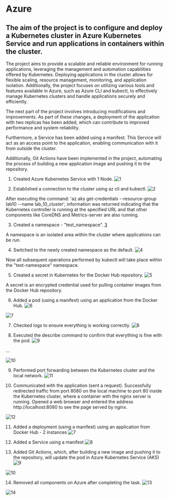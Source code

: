 # Azure
## The aim of the project is to configure and deploy a Kubernetes cluster in Azure Kubernetes Service and run applications in containers within the cluster.

The project aims to provide a scalable and reliable environment for running applications, leveraging the management and automation capabilities offered by Kubernetes. Deploying applications in the cluster allows for flexible scaling, resource management, monitoring, and application isolation. Additionally, the project focuses on utilizing various tools and features available in Azure, such as Azure CLI and kubectl, to effectively manage Kubernetes clusters and handle applications securely and efficiently.

The next part of the project involves introducing modifications and improvements. As part of these changes, a deployment of the application with two replicas has been added, which can contribute to improved performance and system reliability.

Furthermore, a Service has been added using a manifest. This Service will act as an access point to the application, enabling communication with it from outside the cluster.

Additionally, Git Actions have been implemented in the project, automating the process of building a new application image and pushing it to the repository.


1. Created Azure Kubernetes Service with 1 Node.
![1](https://github.com/Ulania/Azure/assets/96245511/80b2ca0f-f40c-4f28-881c-cf00c7f53ca1)

2. Established a connection to the cluster using az cli and kubectl.
![2](https://github.com/Ulania/Azure/assets/96245511/d643fb66-7537-4e48-92af-7139acdcd99b)

After executing the command:
'az aks get-credentials --resource-group lab10 --name lab_10_cluster',
information was returned indicating that the Kubernetes controller is running at the specified URL and that other components like CoreDNS and Metrics-server are also running.

3. Created a namespace - "test_namespace".
[3](https://github.com/Ulania/Azure/assets/96245511/8cde50e8-12c0-4e2d-9423-ee55011f1073)

A namespace is an isolated area within the cluster where applications can be run.

4. Switched to the newly created namespace as the default.
![4](https://github.com/Ulania/Azure/assets/96245511/12454d00-1f0a-4765-9312-977c26bd7c8d)

Now all subsequent operations performed by kubectl will take place within the "test-namespace" namespace.

5. Created a secret in Kubernetes for the Docker Hub repository.
![5](https://github.com/Ulania/Azure/assets/96245511/a359fced-0b9d-4c91-9b49-b0b20d4ed512)

A secret is an encrypted credential used for pulling container images from the Docker Hub repository.

6. Added a pod (using a manifest) using an application from the Docker Hub.
![6](https://github.com/Ulania/Azure/assets/96245511/d8804a76-190d-4257-8d00-f425e48a2356)

![7](https://github.com/Ulania/Azure/assets/96245511/6a0b081f-b184-447c-97d6-b60700676d10)

7. Checked logs to ensure everything is working correctly.
![8](https://github.com/Ulania/Azure/assets/96245511/537687ec-f7d6-4dc4-95c1-519daa20492b)

8. Executed the describe command to confirm that everything is fine with the pod.
![9](https://github.com/Ulania/Azure/assets/96245511/05d1f1f7-1b25-4e54-8cc0-f7c7883340b7)

...

![10](https://github.com/Ulania/Azure/assets/96245511/7dc15806-c00f-4f2c-9bec-f3e6a63aac3f)

9. Performed port forwarding between the Kubernetes cluster and the local network.
![11](https://github.com/Ulania/Azure/assets/96245511/c6b99780-bdc5-4708-a0e2-7e718ed61d38)

10. Communicated with the application (sent a request).
Successfully redirected traffic from port 8080 on the local machine to port 80 inside the Kubernetes cluster, where a container with the nginx server is running.
Opened a web browser and entered the address http://localhost:8080 to see the page served by nginx.

![12](https://github.com/Ulania/Azure/assets/96245511/b379a8c0-6d10-4dbb-a7dc-fa1f27b3410a)

11. Added a deployment (using a manifest) using an application from Docker Hub - 2 instances
![7](https://github.com/Ulania/Azure/assets/96245511/c170f930-7b50-4912-919c-73e8f9dc13f0)

12. Added a Service using a manifest
![8](https://github.com/Ulania/Azure/assets/96245511/aa5cab9b-2422-4313-a329-db5da772a000)

13. Added Git Actions, which, after building a new image and pushing it to the repository, will update the pod in Azure Kubernetes Service (AKS)
![9](https://github.com/Ulania/Azure/assets/96245511/df2e20db-b78b-4127-8305-4453512c8779)

![10](https://github.com/Ulania/Azure/assets/96245511/68d2d046-0504-4fd8-8dbf-20cff900a604)

14. Removed all components on Azure after completing the task.
![13](https://github.com/Ulania/Azure/assets/96245511/e05108a8-efa5-4d28-ae05-059c59ba054f)

![14](https://github.com/Ulania/Azure/assets/96245511/44588358-54bb-493e-9d0c-185cc1fa0c97)


